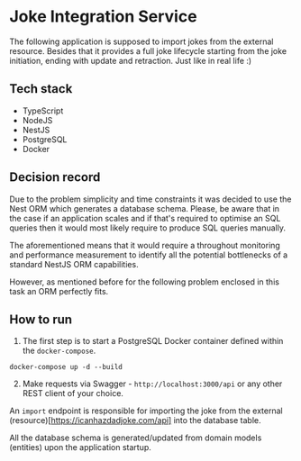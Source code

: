 # Joke Integration Service

The following application is supposed to import jokes from the external resource.
Besides that it provides a full joke lifecycle starting from the joke initiation, ending with update and retraction.
Just like in real life :)

## Tech stack

* TypeScript
* NodeJS
* NestJS
* PostgreSQL
* Docker

## Decision record

Due to the problem simplicity and time constraints it was decided to use the Nest ORM which generates a database schema.
Please, be aware that in the case if an application scales and if that's required to optimise an SQL queries then it
would most likely require to produce SQL queries manually.

The aforementioned means that it would require a throughout monitoring and performance measurement to identify all the
potential bottlenecks of a standard NestJS ORM capabilities.

However, as mentioned before for the following problem enclosed in this task an ORM perfectly fits.

## How to run

1. The first step is to start a PostgreSQL Docker container defined within the `docker-compose`.

```shell
docker-compose up -d --build
```

2. Make requests via Swagger - `http://localhost:3000/api` or any other REST client of your choice.

An `import` endpoint is responsible for importing the joke from the external (resource)[https://icanhazdadjoke.com/api]
into the database table.

All the database schema is generated/updated from domain models (entities) upon the application startup.